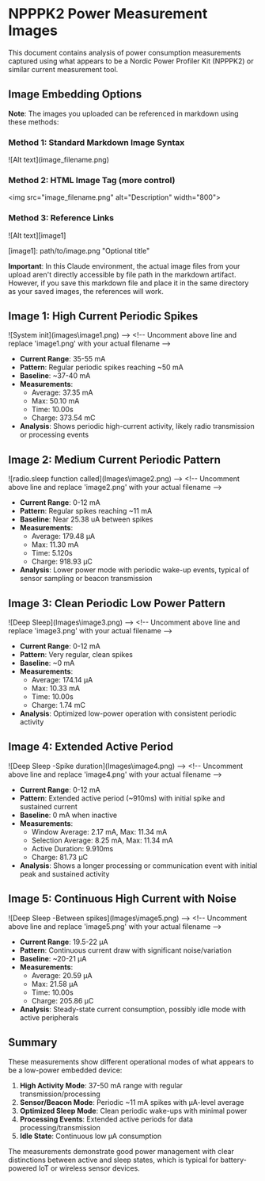 # **NPPPK2 Power Measurement Images**

This document contains analysis of power consumption measurements captured using what appears to be a Nordic Power Profiler Kit (NPPPK2) or similar current measurement tool.

## **Image Embedding Options**

**Note**: The images you uploaded can be referenced in markdown using these methods:

### **Method 1: Standard Markdown Image Syntax**

\!\[Alt text\](image\_filename.png)

### **Method 2: HTML Image Tag (more control)**

\<img src="image\_filename.png" alt="Description" width="800"\>

### **Method 3: Reference Links**

\!\[Alt text\]\[image1\]

\[image1\]: path/to/image.png "Optional title"

**Important**: In this Claude environment, the actual image files from your upload aren't directly accessible by file path in the markdown artifact. However, if you save this markdown file and place it in the same directory as your saved images, the references will work.

## **Image 1: High Current Periodic Spikes**

!\[System init\](images\image1.png) \--\> \<\!-- Uncomment above line and replace 'image1.png' with your actual filename \--\>

* **Current Range**: 35-55 mA  
* **Pattern**: Regular periodic spikes reaching \~50 mA  
* **Baseline**: \~37-40 mA  
* **Measurements**:  
  * Average: 37.35 mA  
  * Max: 50.10 mA  
  * Time: 10.00s  
  * Charge: 373.54 mC  
* **Analysis**: Shows periodic high-current activity, likely radio transmission or processing events

## **Image 2: Medium Current Periodic Pattern**

!\[radio.sleep function called](Images\image2.png) \--\> \<\!-- Uncomment above line and replace 'image2.png' with your actual filename \--\>

* **Current Range**: 0-12 mA  
* **Pattern**: Regular spikes reaching \~11 mA  
* **Baseline**: Near 25.38 uA between spikes  
* **Measurements**:  
  * Average: 179.48 µA  
  * Max: 11.30 mA  
  * Time: 5.120s  
  * Charge: 918.93 µC  
* **Analysis**: Lower power mode with periodic wake-up events, typical of sensor sampling or beacon transmission

## **Image 3: Clean Periodic Low Power Pattern**

\!\[Deep Sleep\](Images\image3.png) \--\> \<\!-- Uncomment above line and replace 'image3.png' with your actual filename \--\>

* **Current Range**: 0-12 mA  
* **Pattern**: Very regular, clean spikes  
* **Baseline**: \~0 mA  
* **Measurements**:  
  * Average: 174.14 µA  
  * Max: 10.33 mA  
  * Time: 10.00s  
  * Charge: 1.74 mC  
* **Analysis**: Optimized low-power operation with consistent periodic activity

## **Image 4: Extended Active Period**

!\[Deep Sleep -Spike duration\](Images\image4.png) \--\> \<\!-- Uncomment above line and replace 'image4.png' with your actual filename \--\>

* **Current Range**: 0-12 mA  
* **Pattern**: Extended active period (\~910ms) with initial spike and sustained current  
* **Baseline**: 0 mA when inactive  
* **Measurements**:  
  * Window Average: 2.17 mA, Max: 11.34 mA  
  * Selection Average: 8.25 mA, Max: 11.34 mA  
  * Active Duration: 9.910ms  
  * Charge: 81.73 µC  
* **Analysis**: Shows a longer processing or communication event with initial peak and sustained activity

## **Image 5: Continuous High Current with Noise**

!\[Deep Sleep -Between spikes\](Images\image5.png) \--\> \<\!-- Uncomment above line and replace 'image5.png' with your actual filename \--\>

* **Current Range**: 19.5-22 µA  
* **Pattern**: Continuous current draw with significant noise/variation  
* **Baseline**: \~20-21 µA  
* **Measurements**:  
  * Average: 20.59 µA  
  * Max: 21.58 µA  
  * Time: 10.00s  
  * Charge: 205.86 µC  
* **Analysis**: Steady-state current consumption, possibly idle mode with active peripherals

## **Summary**

These measurements show different operational modes of what appears to be a low-power embedded device:

1. **High Activity Mode**: 37-50 mA range with regular transmission/processing  
2. **Sensor/Beacon Mode**: Periodic \~11 mA spikes with µA-level average  
3. **Optimized Sleep Mode**: Clean periodic wake-ups with minimal power  
4. **Processing Events**: Extended active periods for data processing/transmission  
5. **Idle State**: Continuous low µA consumption

The measurements demonstrate good power management with clear distinctions between active and sleep states, which is typical for battery-powered IoT or wireless sensor devices.

